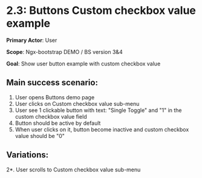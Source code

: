 2.3: Buttons Custom checkbox value example
==========================================
**Primary Actor**: User

**Scope**: Ngx-bootstrap DEMO / BS version 3&4

**Goal**: Show user button example with custom checkbox value

Main success scenario:
----------------------
1. User opens Buttons demo page
2. User clicks on Custom checkbox value sub-menu
3. User see 1 clickable button with text: "Single Toggle" and "1" in the custom checkbox value field
4. Button should be active by default
5. When user clicks on it, button become inactive and custom checkbox value should be "0"

Variations:
-----------
2*. User scrolls to Custom checkbox value sub-menu
